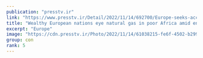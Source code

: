 ```yaml
---
publication: "presstv.ir"
link: "https://www.presstv.ir/Detail/2022/11/14/692700/Europe-seeks-access-to-African-fossil-fuels-raising-alarm-at-COP27"
title: "Wealthy European nations eye natural gas in poor Africa amid energy crunch "
excerpt: "Europe"
image: "https://cdn.presstv.ir/Photo/2022/11/14/61038215-fe6f-4502-b299-b3e85082409c.jfif"
group: con
rank: 5
---
```

